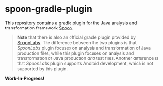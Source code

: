 # spoon-gradle-plugin

This repository contains a gradle plugin for the Java analysis and transformation framework [Spoon](http://spoon.gforge.inria.fr/index.html).

> **Note** that there is also an official gradle plugin provided by [SpoonLabs](https://github.com/SpoonLabs/spoon-gradle-plugin).
> The difference between the two plugins is that _SpoonLabs_ plugin focuses on analysis and transformation of Java production files,
> while this plugin focuses on analysis and transformation of Java production _and_ test files. Another difference is that _SpoonLabs_ plugin
> supports Android development, which is not supported by this plugin.

**Work-In-Progress!**
